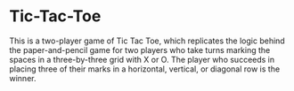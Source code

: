 # Tic-Tac-Toe
This is a two-player game of Tic Tac Toe, which replicates the logic behind the  paper-and-pencil game for two players who take turns marking the spaces in a three-by-three grid with X or O. The player who succeeds in placing three of their marks in a horizontal, vertical, or diagonal row is the winner.
